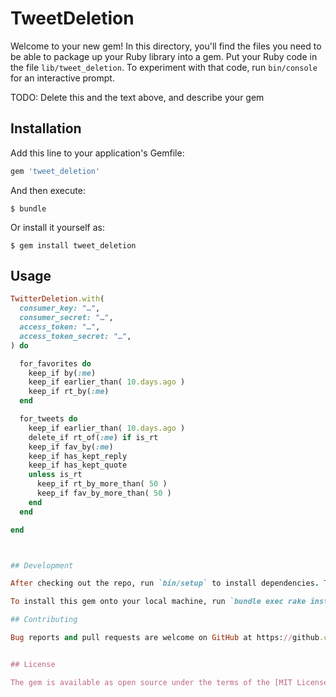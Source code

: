 # TweetDeletion

Welcome to your new gem! In this directory, you'll find the files you need to be able to package up your Ruby library into a gem. Put your Ruby code in the file `lib/tweet_deletion`. To experiment with that code, run `bin/console` for an interactive prompt.

TODO: Delete this and the text above, and describe your gem

## Installation

Add this line to your application's Gemfile:

```ruby
gem 'tweet_deletion'
```

And then execute:

    $ bundle

Or install it yourself as:

    $ gem install tweet_deletion

## Usage

```ruby
TwitterDeletion.with(
  consumer_key: "…",
  consumer_secret: "…",
  access_token: "…",
  access_token_secret: "…",
) do 

  for_favorites do
    keep_if by(:me) 
    keep_if earlier_than( 10.days.ago )
    keep_if rt_by(:me)
  end 

  for_tweets do
    keep_if earlier_than( 10.days.ago )
    delete_if rt_of(:me) if is_rt
    keep_if fav_by(:me)
    keep_if has_kept_reply
    keep_if has_kept_quote
    unless is_rt
      keep_if rt_by_more_than( 50 )
      keep_if fav_by_more_than( 50 )
    end
  end

end



## Development

After checking out the repo, run `bin/setup` to install dependencies. Then, run `rake spec` to run the tests. You can also run `bin/console` for an interactive prompt that will allow you to experiment.

To install this gem onto your local machine, run `bundle exec rake install`. To release a new version, update the version number in `version.rb`, and then run `bundle exec rake release`, which will create a git tag for the version, push git commits and tags, and push the `.gem` file to [rubygems.org](https://rubygems.org).

## Contributing

Bug reports and pull requests are welcome on GitHub at https://github.com/Éric D./tweet_deletion.


## License

The gem is available as open source under the terms of the [MIT License](http://opensource.org/licenses/MIT).

